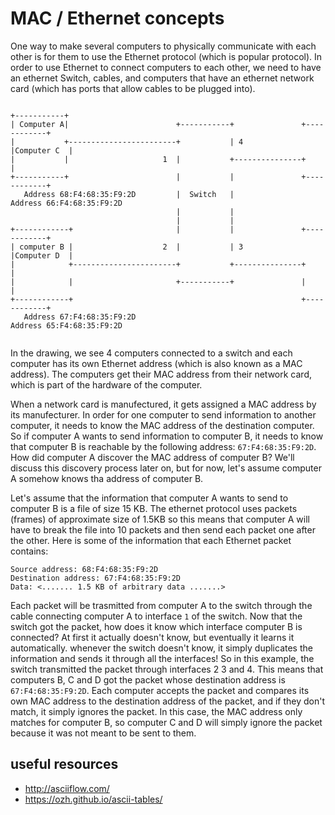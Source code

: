 # MAC / Ethernet concepts
One way to make several computers to physically communicate with each other is for them to use the Ethernet protocol (which is popular protocol). In order to use Ethernet to connect computers to each other, we need to have an ethernet Switch, cables, and computers that have an ethernet network card (which has ports that allow cables to be plugged into).
```
                           
+-----------+
| Computer A|                        +-----------+               +------------+
|           +------------------------+           | 4             |Computer C  |
|           |                     1  |           +---------------+            |
+-----------+                        |           |               +------------+
   Address 68:F4:68:35:F9:2D         |  Switch   |                Address 66:F4:68:35:F9:2D
                                     |           |
                                     |           |
+------------+                       |           |               +------------+
| computer B |                    2  |           | 3             |Computer D  |
|            +-----------------------+           +---------------+            |
|            |                       +-----------+               |            |
+------------+                                                   +------------+
   Address 67:F4:68:35:F9:2D                                      Address 65:F4:68:35:F9:2D


```
In the drawing, we see 4 computers connected to a switch and each computer has its own Ethernet address (which is also known as a MAC address). The computers get their MAC address from their network card, which is part of the hardware of the computer. 

When a network card is manufectured, it gets assigned a MAC address by its manufecturer. In order for one computer to send information to another computer, it needs to know the MAC address of the destination computer.  
So if computer A wants to send information to computer B, it needs to know that computer B is reachable by the following address: `67:F4:68:35:F9:2D`. How did computer A discover the MAC address of computer B? We'll discuss this discovery process later on, but for now, let's assume computer A somehow knows tha address of computer B.  

Let's assume that the information that computer A wants to send to computer B is a file of size 15 KB. The ethernet protocol uses packets (frames) of approximate size of 1.5KB so this means that computer A will have to break the file into 10 packets and then send each packet one after the other.
Here is some of the information that each Ethernet packet contains:
```
Source address: 68:F4:68:35:F9:2D
Destination address: 67:F4:68:35:F9:2D
Data: <....... 1.5 KB of arbitrary data .......>
```

Each packet will be trasmitted from computer A to the switch through the cable connecting computer A to interface `1` of the switch. Now that the switch got the packet, how does it know which interface computer B is connected? At first it actually doesn't know, but eventually it learns it automatically. whenever the switch doesn't know, it simply duplicates the information and sends it through all the interfaces! So in this example, the switch transmitted the packet through interfaces 2 3 and 4. This means that computers B, C and D got the packet whose destination address is `67:F4:68:35:F9:2D`. Each computer accepts the packet and compares its own MAC address to the destination address of the packet, and if they don't match, it simply ignores the packet. In this case, the MAC address only matches for computer B, so computer C and D will simply ignore the packet because it was not meant to be sent to them.



## useful resources
* http://asciiflow.com/
* https://ozh.github.io/ascii-tables/
